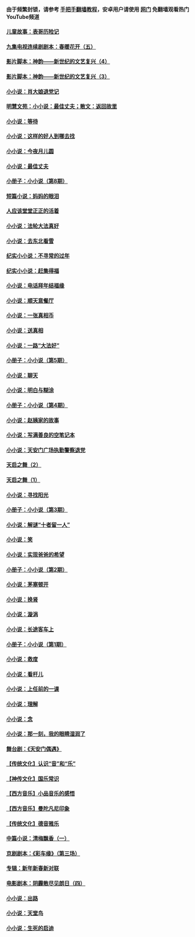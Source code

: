 #### 由于频繁封锁，请参考 [手把手翻墙教程](https://github.com/gfw-breaker/guides/wiki/)，安卓用户请使用 [网门](https://github.com/gfw-breaker/nogfw/blob/master/dl.md?t=05240301) 免翻墙观看热门YouTube频道 

#### [儿童故事：表哥历险记](../pages/328/383535.md?t=05240301) 

#### [九集电视连续剧剧本：春暖花开（五）](../pages/328/275919.md?t=05240301) 

#### [影片脚本：神韵——新世纪的文艺复兴（4）](../pages/328/266089.md?t=05240301) 

#### [影片脚本：神韵——新世纪的文艺复兴（3）](../pages/328/266087.md?t=05240301) 

#### [小小说：肖大娘退党记](../pages/328/239807.md?t=05240301) 

#### [明慧文苑：小小说：最佳丈夫；散文：返回故里](../pages/328/3439.md?t=05240301) 

#### [小小说：等待](../pages/328/223927.md?t=05240301) 

#### [小小说：这样的好人到哪去找](../pages/328/209396.md?t=05240301) 

#### [小小说：今夜月儿圆](../pages/328/193588.md?t=05240301) 

#### [小小说：最佳丈夫](../pages/328/190938.md?t=05240301) 

#### [小册子：小小说（第8期）](../pages/328/188202.md?t=05240301) 

#### [短篇小说：妈妈的眼泪](../pages/328/187712.md?t=05240301) 

#### [人应该堂堂正正的活着](../pages/328/182430.md?t=05240301) 

#### [小小说：法轮大法真好](../pages/328/174669.md?t=05240301) 

#### [小小说：去东北看雪](../pages/328/173882.md?t=05240301) 

#### [纪实小小说：不寻常的过年](../pages/328/173187.md?t=05240301) 

#### [纪实小小说：赶集得福](../pages/328/172652.md?t=05240301) 

#### [小小说：电话拜年结福缘](../pages/328/172533.md?t=05240301) 

#### [小小说：顺天意餐厅](../pages/328/170182.md?t=05240301) 

#### [小小说：一张真相币](../pages/328/169410.md?t=05240301) 

#### [小小说：送真相](../pages/328/166713.md?t=05240301) 

#### [小小说：一路“大法好”](../pages/328/162016.md?t=05240301) 

#### [小册子：小小说（第5期）](../pages/328/161131.md?t=05240301) 

#### [小小说：聊天](../pages/328/159640.md?t=05240301) 

#### [小小说：明白与糊涂](../pages/328/158101.md?t=05240301) 

#### [小册子：小小说（第4期）](../pages/328/158006.md?t=05240301) 

#### [小小说：赵姨家的故事](../pages/328/157843.md?t=05240301) 

#### [小小说：写满善良的空笔记本](../pages/328/157382.md?t=05240301) 

#### [小小说：天安门广场执勤警察退党](../pages/328/156982.md?t=05240301) 

#### [天启之舞（2）](../pages/328/153440.md?t=05240301) 

#### [天启之舞（1）](../pages/328/153439.md?t=05240301) 

#### [小小说：寻找阳光](../pages/328/153065.md?t=05240301) 

#### [小册子：小小说（第3期）](../pages/328/151715.md?t=05240301) 

#### [小小说：解谜“十者留一人”](../pages/328/148967.md?t=05240301) 

#### [小小说：笑](../pages/328/148905.md?t=05240301) 

#### [小小说：实现爸爸的希望](../pages/328/148096.md?t=05240301) 

#### [小册子：小小说（第2期）](../pages/328/147214.md?t=05240301) 

#### [小小说：茅塞顿开](../pages/328/147030.md?t=05240301) 

#### [小小说：换肾](../pages/328/146770.md?t=05240301) 

#### [小小说：漩涡](../pages/328/146683.md?t=05240301) 

#### [小小说：长途客车上](../pages/328/145076.md?t=05240301) 

#### [小册子：小小说（第1期）](../pages/328/143963.md?t=05240301) 

#### [小小说：救度](../pages/328/143927.md?t=05240301) 

#### [小小说：看杆儿](../pages/328/142137.md?t=05240301) 

#### [小小说：上任前的一课](../pages/328/140808.md?t=05240301) 

#### [小小说：理解](../pages/328/140476.md?t=05240301) 

#### [小小说：念](../pages/328/139513.md?t=05240301) 

#### [小小说：那一刻，我的眼睛湿润了](../pages/328/138476.md?t=05240301) 

#### [舞台剧：《天安门偶遇》](../pages/328/117155.md?t=05240301) 

#### [【传统文化】认识“音”和“乐”](../pages/328/108667.md?t=05240301) 

#### [【神传文化】国乐常识](../pages/328/104225.md?t=05240301) 

#### [【西方音乐】小品音乐的感悟](../pages/328/102924.md?t=05240301) 

#### [【西方音乐】曼陀凡尼印象](../pages/328/102922.md?t=05240301) 

#### [【传统文化】德音雅乐](../pages/328/102923.md?t=05240301) 

#### [中篇小说：清梅飘香（一）](../pages/328/101058.md?t=05240301) 

#### [京剧剧本：《彩车缘》（第三场）](../pages/328/96434.md?t=05240301) 

#### [专辑：新年新春新对联](../pages/328/94991.md?t=05240301) 

#### [电影剧本：阴霾散尽见朗日（四）](../pages/328/87081.md?t=05240301) 

#### [小小说：出路](../pages/328/84848.md?t=05240301) 

#### [小小说：天堂鸟](../pages/328/83084.md?t=05240301) 

#### [小小说：生死的启迪](../pages/328/70977.md?t=05240301) 

